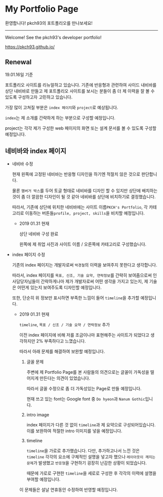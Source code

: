 # My Portfolio Page

환영합니다! pkch93의 포트폴리오를 만나보세요!

---

Welcome! See the pkch93's developer portfolio!

https://pkch93.github.io/

## Renewal

19.01.16일 기준

포트폴리오 사이트를 리뉴얼하고 있습니다. 기존에 반응형과 관련하여 사이드 내비바를 상단 내비바로 만들고 제 포트폴리오 사이트를 보시는 분들이 좀 더 제 이력을 잘 볼 수 있도록 구성하고자 고민하고 있습니다.

가장 많이 고쳐질 부분은 `index 페이지`와 `project`로 예상됩니다.

`index`는 제 소개를 간략하게 하는 부분으로 구성할 예정입니다.

project는 각각 제가 구성한 web 페이지의 화면 또는 설계 문서를 볼 수 있도록 구성할 예정입니다.

## 네비바와 index 페이지

- 네비바 수정

    현재 왼쪽에 고정된 네비바는 반응형 디자인을 하기엔 적절치 않은 것으로 판단합니다.
    
    물론 `햄버거 박스`를 두어 토글 형태로 네비바를 디자인 할 수 있지만 상단에 배치하는 것이 좀 더 깔끔한 디자인이 될 것 같아 네비바를 상단에 비치하기로 결정했습니다.

    따라서, 기존에 상단에 위치한 네비바에는 사이트 이름`PKCH's Portfolio`, 각 카테고리로 이동하는 버튼들`profile, project, skills`을 비치할 예정입니다.

    * 2019 01.31 현재

        상단 네비바 구성 완료

        왼쪽에 제 취업 사진과 사이트 이름 / 오른쪽에 카테고리로 구성했습니다.

- index 페이지 수정

    기존의 index 페이지는 개발자로써 `박경철`의 이력을 보여주지 못한다고 생각합니다.

    따라서, index 페이지를 `목표, 신조, 기술 요약, 연락정보`를 간략히 보여줌으로써 인사담당자님들이 간략하게나마 제가 개발자로써 어떤 생각을 가지고 있는지, 제 기술은 어떤게 있는지 보여주도록 디자인할 예정입니다.

    또한, 단순히 위 정보만 표시하면 부족한 느낌이 들어 `timeline`을 추가할 예정입니다.

    * 2019 01.31 현재

        `timeline`, `목표 / 신조 / 기술 요약 / 연락정보` 추가

        이전 index 페이지에 비해 저를 조금이나마 표현해주는 사이트가 되었다고 생각하지만 2% 부족하다고 느꼈습니다.

        따라서 아래 문제를 해결하여 보완할 예정입니다.

        1. 글꼴 문제

            주변에 제 Portfolio Page를 본 사람들의 의견으로는 글꼴이 가독성을 떨어지게 만든다는 의견이 있었습니다.

            따라서 글꼴 수정으로 좀 더 가독성있는 Page로 만들 예정입니다.

            현재 쓰고 있는 font는 Google font 중 `Do hyeon`과 `Nanum Gothic`입니다.

        2. intro image

            index 페이지가 다른 것 없이 `timeline`과 제 요약으로 구성되어있습니다. 이를 보완하여 적절한 intro 이미지를 넣을 예정입니다.

        3. timeline

            `timeline`을 가로로 추가했습니다. 다만, 추가하고나서 느낀 것은 `timeline` 각각의 요소에 구체적인 설명을 넣고자 했으나 `레이아웃이 깨지는 문제`가 발생했고 `반응형`을 구현하기 굉장히 난감한 상황이 되었습니다.

            때문에 가로로 구현한 `timeline`을 세로로 구성한 후 각각의 이력에 설명을 부여할 예정입니다.

        이 문제들은 설날 연휴동안 수정하여 반영할 예정입니다.
